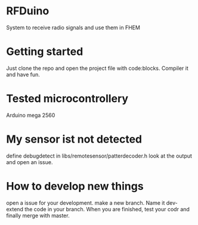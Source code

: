 RFDuino
=======

System to receive radio signals and use them in FHEM

Getting started
=======

Just clone the repo and open the project file with code:blocks.
Compiler it and have fun.

Tested microcontrollery
======
Arduino mega 2560

My sensor ist not detected
======
define debugdetect in libs/remotesensor/patterdecoder.h
look at the output and open an issue.

How to develop new things
======
open a issue for your development.
make a new branch. Name it dev-<some words to identify your work>
extend the code in your branch. When you are finished, test your codr and finally merge with master.
